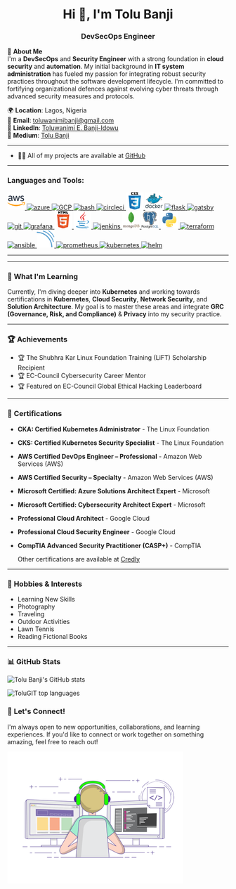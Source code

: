 <h1 align="center">Hi 👋, I'm Tolu Banji</h1>
<h3 align="center">DevSecOps Engineer </h3>

🌟 **About Me**  
I'm a **DevSecOps** and **Security Engineer** with a strong foundation in **cloud security** and **automation**. My initial background in **IT system administration** has fueled my passion for integrating robust security practices throughout the software development lifecycle. 
I'm committed to fortifying organizational defences against evolving cyber threats through advanced security measures and protocols.

🌍 **Location**: Lagos, Nigeria  
📧 **Email**: [toluwanimibanji@gmail.com](mailto:toluwanimibanji@gmail.com)  
💼 **LinkedIn**: [Toluwanimi E. Banji-Idowu](https://www.linkedin.com/in/toluwanimi-e-banji-idowu-161589190)  
📂 **Medium**: [Tolu Banji](https://medium.com/@tolubanji)


---

- 👨‍💻 All of my projects are available at [GitHub](https://github.com/ToluGIT)
 
---

<h3 align="left">Languages and Tools:</h3>
<p align="left"> 
  <a href="https://aws.amazon.com" target="_blank" rel="noreferrer"> 
    <img src="https://raw.githubusercontent.com/devicons/devicon/master/icons/amazonwebservices/amazonwebservices-original-wordmark.svg" alt="aws" width="40" height="40"/> 
  </a> 
  <a href="https://azure.microsoft.com/en-in/" target="_blank" rel="noreferrer"> 
    <img src="https://www.vectorlogo.zone/logos/microsoft_azure/microsoft_azure-icon.svg" alt="azure" width="40" height="40"/> 
  </a>
  <a href="https://cloud.google.com/" target="_blank" rel="noreferrer"> 
    <img src="https://www.vectorlogo.zone/logos/google_cloud/google_cloud-icon.svg" alt="GCP" width="40" height="40"/> 
  </a>
  <a href="https://www.gnu.org/software/bash/" target="_blank" rel="noreferrer"> 
    <img src="https://www.vectorlogo.zone/logos/gnu_bash/gnu_bash-icon.svg" alt="bash" width="40" height="40"/> 
  </a> 
  <a href="https://circleci.com" target="_blank" rel="noreferrer"> 
    <img src="https://www.vectorlogo.zone/logos/circleci/circleci-icon.svg" alt="circleci" width="40" height="40"/> 
  </a> 
  <a href="https://www.w3schools.com/css/" target="_blank" rel="noreferrer"> 
    <img src="https://raw.githubusercontent.com/devicons/devicon/master/icons/css3/css3-original-wordmark.svg" alt="css3" width="40" height="40"/> 
  </a> 
  <a href="https://www.docker.com/" target="_blank" rel="noreferrer"> 
    <img src="https://raw.githubusercontent.com/devicons/devicon/master/icons/docker/docker-original-wordmark.svg" alt="docker" width="40" height="40"/> 
  </a> 
  <a href="https://flask.palletsprojects.com/" target="_blank" rel="noreferrer"> 
    <img src="https://www.vectorlogo.zone/logos/palletsprojects_flask/palletsprojects_flask-icon.svg" alt="flask" width="40" height="40"/> 
  </a> 
  <a href="https://www.gatsbyjs.com/" target="_blank" rel="noreferrer"> 
    <img src="https://www.vectorlogo.zone/logos/gatsbyjs/gatsbyjs-icon.svg" alt="gatsby" width="40" height="40"/> 
  </a> 
  <a href="https://git-scm.com/" target="_blank" rel="noreferrer"> 
    <img src="https://www.vectorlogo.zone/logos/git-scm/git-scm-icon.svg" alt="git" width="40" height="40"/> 
  </a> 
  <a href="https://grafana.com" target="_blank" rel="noreferrer"> 
    <img src="https://www.vectorlogo.zone/logos/grafana/grafana-icon.svg" alt="grafana" width="40" height="40"/> 
  </a> 
  <a href="https://www.w3.org/html/" target="_blank" rel="noreferrer"> 
    <img src="https://raw.githubusercontent.com/devicons/devicon/master/icons/html5/html5-original-wordmark.svg" alt="html5" width="40" height="40"/> 
  </a> 
  <a href="https://www.java.com" target="_blank" rel="noreferrer"> 
    <img src="https://raw.githubusercontent.com/devicons/devicon/master/icons/java/java-original.svg" alt="java" width="40" height="40"/> 
  </a> 
  <a href="https://www.jenkins.io" target="_blank" rel="noreferrer"> 
    <img src="https://www.vectorlogo.zone/logos/jenkins/jenkins-icon.svg" alt="jenkins" width="40" height="40"/> 
  </a> 
  <a href="https://www.mongodb.com/" target="_blank" rel="noreferrer"> 
    <img src="https://raw.githubusercontent.com/devicons/devicon/master/icons/mongodb/mongodb-original-wordmark.svg" alt="mongodb" width="40" height="40"/> 
  </a> 
  <a href="https://www.postgresql.org/" target="_blank" rel="noreferrer"> 
    <img src="https://raw.githubusercontent.com/devicons/devicon/master/icons/postgresql/postgresql-original-wordmark.svg" alt="postgresql" width="40" height="40"/> 
  </a> 
  <a href="https://www.python.org" target="_blank" rel="noreferrer"> 
    <img src="https://raw.githubusercontent.com/devicons/devicon/master/icons/python/python-original.svg" alt="python" width="40" height="40"/> 
  </a> 
  <a href="https://www.terraform.io/" target="_blank" rel="noreferrer"> 
    <img src="https://www.vectorlogo.zone/logos/terraformio/terraformio-icon.svg" alt="terraform" width="40" height="40"/> 
  </a> 
  <a href="https://www.ansible.com/" target="_blank" rel="noreferrer"> 
    <img src="https://www.vectorlogo.zone/logos/ansible/ansible-icon.svg" alt="ansible" width="40" height="40"/> 
  </a> 
  <a href="https://www.sonarqube.org/" target="_blank" rel="noreferrer"> 
    <img src="https://raw.githubusercontent.com/devicons/devicon/master/icons/sonarqube/sonarqube-original.svg" alt="sonarqube" width="40" height="40"/> 
  </a>
  <a href="https://www.prometheus.io/" target="_blank" rel="noreferrer"> 
    <img src="https://www.vectorlogo.zone/logos/prometheusio/prometheusio-icon.svg" alt="prometheus" width="40" height="40"/> 
  </a>
  <a href="https://kubernetes.io/" target="_blank" rel="noreferrer"> 
    <img src="https://www.vectorlogo.zone/logos/kubernetes/kubernetes-icon.svg" alt="kubernetes" width="40" height="40"/> 
  </a>
  <a href="https://www.helm.sh/" target="_blank" rel="noreferrer"> 
    <img src="https://www.vectorlogo.zone/logos/helmsh/helmsh-icon.svg" alt="helm" width="40" height="40"/> 
  </a>
</p>


---

---

### 🌱 **What I'm Learning**
Currently, I'm diving deeper into **Kubernetes** and working towards certifications in **Kubernetes**, **Cloud Security**, **Network Security**, and **Solution Architecture**. My goal is to master these areas and integrate **GRC (Governance, Risk, and Compliance)** & **Privacy** into my security practice.

---

### 🏆 **Achievements**
- 🏆 The Shubhra Kar Linux Foundation Training (LiFT) Scholarship Recipient  
- 🏆 EC-Council Cybersecurity Career Mentor
- 🏆 Featured on EC-Council Global Ethical Hacking Leaderboard

---

### 🏅 **Certifications**
- **CKA: Certified Kubernetes Administrator** - The Linux Foundation
- **CKS: Certified Kubernetes Security Specialist** - The Linux Foundation
- **AWS Certified DevOps Engineer – Professional** - Amazon Web Services (AWS)
- **AWS Certified Security – Specialty** - Amazon Web Services (AWS)
- **Microsoft Certified: Azure Solutions Architect Expert** - Microsoft
- **Microsoft Certified: Cybersecurity Architect Expert** - Microsoft
- **Professional Cloud Architect** - Google Cloud
- **Professional Cloud Security Engineer** - Google Cloud
- **CompTIA Advanced Security Practitioner (CASP+)** - CompTIA

  Other certifications are available at [Credly](https://www.credly.com/users/toluwanimi-banji-idowu)
---

### 🌟 **Hobbies & Interests**
- Learning New Skills
- Photography
- Traveling
- Outdoor Activities
- Lawn Tennis
- Reading Fictional Books

---

### 📊 **GitHub Stats**

<p align="left">
  <img src="https://github-readme-stats.vercel.app/api?username=ToluGIT&show_icons=true&theme=radical" alt="Tolu Banji's GitHub stats" />
</p>

<p align="left">
  <img src="https://github-readme-stats.vercel.app/api/top-langs?username=ToluGIT&show_icons=true&locale=en&layout=compact" alt="ToluGIT top languages" />
</p>



### 🤝 **Let's Connect!**

I'm always open to new opportunities, collaborations, and learning experiences. If you'd like to connect or work together on something amazing, feel free to reach out!

<img align="center" alt="Coding" width="400" src="https://raw.githubusercontent.com/devSouvik/devSouvik/master/gif3.gif">
